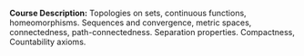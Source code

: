 **Course Description:** Topologies on sets, continuous functions, homeomorphisms. Sequences and convergence, metric spaces, connectedness, path-connectedness. Separation properties. Compactness, Countability axioms.